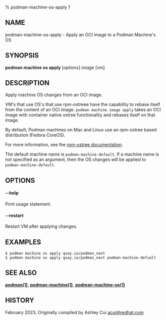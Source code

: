 % podman-machine-os-apply 1

## NAME
podman\-machine\-os\-apply - Apply an OCI image to a Podman Machine's OS

## SYNOPSIS
**podman machine os apply** [*options*] *image* [vm]

## DESCRIPTION

Apply machine OS changes from an OCI image.

VM's that use OS's that use rpm-ostreee have the capability to rebase itself from the content of an OCI image.
`podman machine image apply` takes an OCI image with container native ostree functionality and rebases itself on that image.

By default, Podman machines on Mac and Linux use an rpm-ostree based distribution (Fedora CoreOS).

For more information, see the [rpm-ostree documentation](https://coreos.github.io/rpm-ostree/container/).

The default machine name is `podman-machine-default`. If a machine name is not specified as an argument,
then the OS changes will be applied to `podman-machine-default`.

## OPTIONS

#### **--help**

Print usage statement.

#### **--restart**

Restart VM after applying changes.

## EXAMPLES

```
$ podman machine os apply quay.io/podman_next
$ podman machine os apply quay.io/podman_next podman-machine-defualt
```

## SEE ALSO
**[podman(1)](podman.1.md)**, **[podman-machine(1)](podman-machine.1.md)**, **[podman-machine-os(1)](podman-machine-os.1.md)**

## HISTORY
February 2023, Originally compiled by Ashley Cui <acui@redhat.com>
